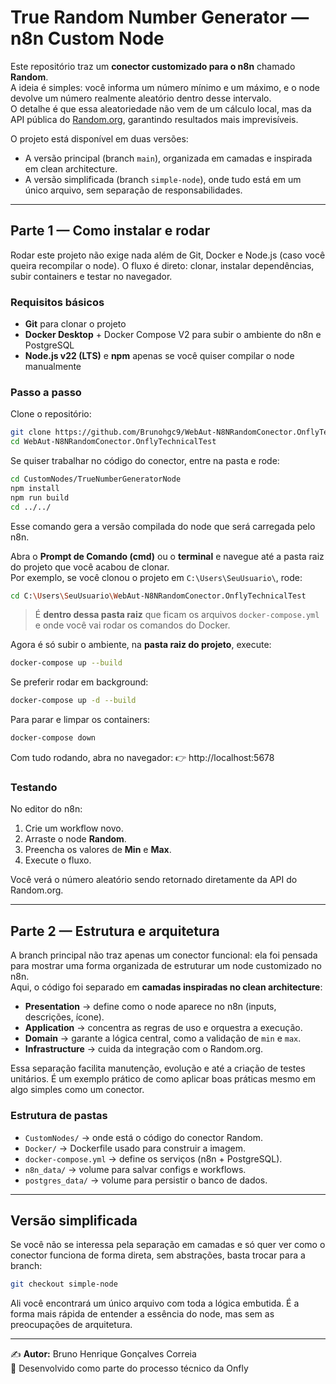 # True Random Number Generator — n8n Custom Node

Este repositório traz um **conector customizado para o n8n** chamado **Random**.  
A ideia é simples: você informa um número mínimo e um máximo, e o node devolve um número realmente aleatório dentro desse intervalo.  
O detalhe é que essa aleatoriedade não vem de um cálculo local, mas da API pública do [Random.org](https://www.random.org), garantindo resultados mais imprevisíveis.  

O projeto está disponível em duas versões:  
- A versão principal (branch `main`), organizada em camadas e inspirada em clean architecture.  
- A versão simplificada (branch `simple-node`), onde tudo está em um único arquivo, sem separação de responsabilidades.  

---

## Parte 1 — Como instalar e rodar

Rodar este projeto não exige nada além de Git, Docker e Node.js (caso você queira recompilar o node). O fluxo é direto: clonar, instalar dependências, subir containers e testar no navegador.

### Requisitos básicos
- **Git** para clonar o projeto  
- **Docker Desktop** + Docker Compose V2 para subir o ambiente do n8n e PostgreSQL  
- **Node.js v22 (LTS)** e **npm** apenas se você quiser compilar o node manualmente  

### Passo a passo

Clone o repositório:
```bash
git clone https://github.com/Brunohgc9/WebAut-N8NRandomConector.OnflyTechnicalTest.git
cd WebAut-N8NRandomConector.OnflyTechnicalTest
```

Se quiser trabalhar no código do conector, entre na pasta e rode:
```bash
cd CustomNodes/TrueNumberGeneratorNode
npm install
npm run build
cd ../../
```
Esse comando gera a versão compilada do node que será carregada pelo n8n.

Abra o **Prompt de Comando (cmd)** ou o **terminal** e navegue até a pasta raiz do projeto que você acabou de clonar.  
Por exemplo, se você clonou o projeto em `C:\Users\SeuUsuario\`, rode:

```bash
cd C:\Users\SeuUsuario\WebAut-N8NRandomConector.OnflyTechnicalTest
```

> É **dentro dessa pasta raiz** que ficam os arquivos `docker-compose.yml` e onde você vai rodar os comandos do Docker.

Agora é só subir o ambiente, na **pasta raiz do projeto**, execute:
```bash
docker-compose up --build
```

Se preferir rodar em background:
```bash
docker-compose up -d --build
```

Para parar e limpar os containers:
```bash
docker-compose down
```

Com tudo rodando, abra no navegador:
👉 http://localhost:5678

### Testando

No editor do n8n:  
1. Crie um workflow novo.  
2. Arraste o node **Random**.  
3. Preencha os valores de **Min** e **Max**.  
4. Execute o fluxo.  

Você verá o número aleatório sendo retornado diretamente da API do Random.org.

---

## Parte 2 — Estrutura e arquitetura

A branch principal não traz apenas um conector funcional: ela foi pensada para mostrar uma forma organizada de estruturar um node customizado no n8n.  
Aqui, o código foi separado em **camadas inspiradas no clean architecture**:

- **Presentation** → define como o node aparece no n8n (inputs, descrições, ícone).  
- **Application** → concentra as regras de uso e orquestra a execução.  
- **Domain** → garante a lógica central, como a validação de `min` e `max`.  
- **Infrastructure** → cuida da integração com o Random.org.  

Essa separação facilita manutenção, evolução e até a criação de testes unitários. É um exemplo prático de como aplicar boas práticas mesmo em algo simples como um conector.

### Estrutura de pastas

- `CustomNodes/` → onde está o código do conector Random.  
- `Docker/` → Dockerfile usado para construir a imagem.  
- `docker-compose.yml` → define os serviços (n8n + PostgreSQL).  
- `n8n_data/` → volume para salvar configs e workflows.  
- `postgres_data/` → volume para persistir o banco de dados.  

---

## Versão simplificada

Se você não se interessa pela separação em camadas e só quer ver como o conector funciona de forma direta, sem abstrações, basta trocar para a branch:

```bash
git checkout simple-node
```

Ali você encontrará um único arquivo com toda a lógica embutida. É a forma mais rápida de entender a essência do node, mas sem as preocupações de arquitetura.

---

✍️ **Autor:** Bruno Henrique Gonçalves Correia  
📌 Desenvolvido como parte do processo técnico da Onfly
